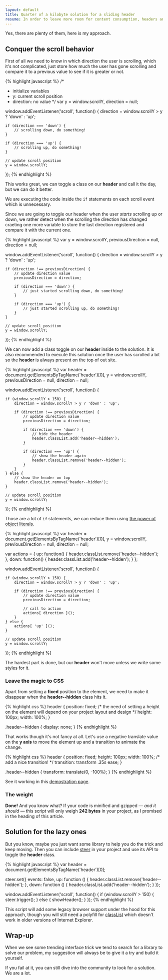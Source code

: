 ```yaml
---
layout: default
title: Quarter of a kilobyte solution for a sliding header
resume: In order to leave more room for content consumption, headers and navigation bars that hide when scrolling down and slide back when scrolling up became a common usability feature. Is there a zero dependencies light weight solution?
---
```


Yes, there are plenty of them, here is my approach.


## Conquer the scroll behavior

First of all we need to know in which direction the user is scrolling, which it's not complicated, just store how much the user has gone scrolling and compare it to a previous value to see if it is greater or not.

{% highlight javascript %}
/*
 * initialize variables
 * y: current scroll position
 * direction: no value
 */
var y = window.scrollY,
    direction = null;

window.addEventListener('scroll', function() {
    direction = window.scrollY > y ? 'down' : 'up';

    if (direction === 'down') {
        // scrolling down, do something!
    }

    if (direction === 'up') {
        // scrolling up, do something!
    }

    // update scroll position
    y = window.scrollY;
});
{% endhighlight %}

This works great, we can toggle a class on our **header** and call it the day, but we can do it better.

We are executing the code inside the `if` statements on each scroll event which is unnecessary.

Since we are going to toggle our header when the user *starts* scrolling up or down, we rather detect when the scrolling the direction has changed craeting one more variable to store the last direction registered and compare it with the current one.

{% highlight javascript %}
var y = window.scrollY,
    previousDirection = null,
    direction = null;

window.addEventListener('scroll', function() {
    direction = window.scrollY > y ? 'down' : 'up';

    if (direction !== previousDirection) {
        // update direction value
        previousDirection = direction;

        if (direction === 'down') {
            // just started scrolling down, do something!
        }

        if (direction === 'up') {
            // just started scrolling up, do something!
        }
    }

    // update scroll position
    y = window.scrollY;
});
{% endhighlight %}

We can now add a class toggle on our **header** inside to the solution. It is also recommended to execute this solution once the user has scrolled a bit so the **header** is always present on the top of out site.

{% highlight javascript %}
var header = document.getElementsByTagName('header')[0],
    y = window.scrollY,
    previousDirection = null,
    direction = null;

window.addEventListener('scroll', function() {

    if (window.scrollY > 150) {
        direction = window.scrollY > y ? 'down' : 'up';

        if (direction !== previousDirection) {
            // update direction value
            previousDirection = direction;

            if (direction === 'down') {
                // hide the header
                header.classList.add('header--hidden');
            }

            if (direction === 'up') {
                // show the header again
                header.classList.remove('header--hidden');
            }
        }
    } else {
        // show the header on top
        header.classList.remove('header--hidden');
    }

    // update scroll position
    y = window.scrollY;
});
{% endhighlight %}

Those are a lot of `if` statements, we can reduce them using <a href="/2014/10/the-power-of-using-object-literals">the power of object literals</a>.

{% highlight javascript %}
var header = document.getElementsByTagName('header')[0],
    y = window.scrollY,
    previousDirection = null,
    direction = null;

var actions = {
    up: function() {
        header.classList.remove('header--hidden');
    },
    down: function() {
        header.classList.add('header--hidden');
    }
};

window.addEventListener('scroll', function() {

    if (window.scrollY > 150) {
        direction = window.scrollY > y ? 'down' : 'up';

        if (direction !== previousDirection) {
            // update direction value
            previousDirection = direction;

            // call to action
            actions[ direction ]();
        }
    } else {
        actions[ 'up' ]();
    }

    // update scroll position
    y = window.scrollY;
});
{% endhighlight %}

The hardest part is done, but our **header** won't move unless we write some styles for it.


### Leave the magic to CSS

Apart from setting a **fixed** position to the element, we need to make it disappear when the **header--hidden** class hits it.

{% highlight css %}
header {
    position: fixed;
    /* the need of setting a height on the element will
       depend on your project layout and design */
    height: 100px;
    width: 100%;
}

.header--hidden {
    display: none;
}
{% endhighlight %}

That works though it's not fancy at all. Let's use a negative translate value on the **y axis** to move the element up and a transition to animate the change.

{% highlight css %}
header {
    position: fixed;
    height: 100px;
    width: 100%;
    /* add a nice transition! */
    transition: transform .35s ease;
}

.header--hidden {
    transform: translate(0, -100%);
}
{% endhighlight %}

See it working in this <a href="https://jeremenichelli.github.io/sticky" target="_blank">demostration page</a>.


### The weight

**Done!** And you know what? If your code is minified and gzipped *&mdash; and it should &mdash;* this script will only weigh **242 bytes** in your project, as I promised in the heading of this article.


## Solution for the lazy ones

But you know, maybe you just want some library to help you do the trick and keep moving. Then you can include <a href="https://jeremenichelli.github.io/steer">steer</a> in your project and use its API to toggle the **header** class.

{% highlight javascript %}
var header = document.getElementsByTagName('header')[0];

steer.set({
    events: false,
    up: function () {
        header.classList.remove('header--hidden');
    },
    down: function () {
        header.classList.add('header--hidden');
    }
});

window.addEventListener('scroll', function() {
    if (window.scrollY > 150) {
        steer.trigger();
    } else {
        showHeader();
    }
});
{% endhighlight %}

This script will add some legacy browser support under the hood for this approach, though you will still need a polyfill for <a href="https://github.com/eligrey/classList.js" target="_blank">classList</a> which doesn't work in older versions of Internet Explorer.


## Wrap-up

When we see some trending interface trick we tend to search for a library to solve our problem, my suggestion will always be to give it a try and build it yourself.

If you fail at it, you can still dive into the community to look for a solution. We are a lot.
